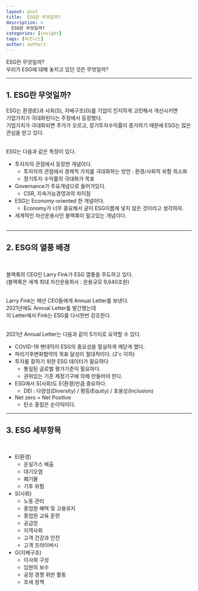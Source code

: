 ```yaml
---
layout: post
title:  ESG란 무엇일까?
description: >
  ESG란 무엇일까?
categories: [insight]
tags: [비즈니스]
author: author1
---
```


ESG란 무엇일까? <br>
우리가 ESG에 대해 놓치고 있던 것은 무엇일까?<br>


---

## 1. ESG란 무엇일까?

ESG는 환경(E)과 사회(S), 지배구조(G)를 기업이 진지하게 고민해서 개선시키면 <br>기업가치가 극대화된다는 주장에서 등장했다. <br>
기업가치가 극대화되면 주가가 오르고, 장기투자수익률이 증가하기 때문에 ESG는 많은 관심을 받고 있다. <br><br>

ESG는 다음과 같은 특징이 있다.<br>

- 투자자의 관점에서 등장한 개념이다.<br>
  - 투자자의 관점에서 경제적 가치를 극대화하는 방안 : 환경/사회적 위험 최소화 <br>
  - 장기투자 수익률의 극대화가 목표<br>
- Governance가 주요개념으로 들어가있다.<br>
  - CSR, 지속가능경영과의 차이점<br>
- ESG는 Economy-oriented 한 개념이다.<br>
  - Economy가 너무 중요해서 굳이 ESG이름에 넣지 않은 것이라고 생각하자.<br>
- 세계적인 자산운용사인 블랙록이 밀고있는 개념이다.<br><br>


---

## 2. ESG의 열풍 배경
<br>

블랙록의 CEO인 Larry Fink가 ESG 열풍을 주도하고 있다. <br>
(블랙록은 세계 최대 자산운용회사 : 운용규모 9,640조원) <Br><Br>

Larry Fink는 매년 CEO들에게 Annual Letter를 보낸다.<br>
2021년에도 Annual Letter를 발간했는데 <br>
이 Letter에서 Fink는 ESG를 다시한번 강조한다. <br><br>

2021년 Annual Letter는 다음과 같이 5가지로 요약할 수 있다.<br>
- COVID-19 팬데믹이 ESG의 중요성을 절실하게 깨닫게 했다.<br>
- 파리기후변화협약의 목표 달성이 절대적이다. (2'c 이하)<br>
- 투자를 잘하기 위한 ESG 데이터가 필요하다<br>
  - 통일된 글로벌 평가기준이 필요하다.<br>
  - 권위있는 기준 제정기구에 의해 만들어야 한다.<br>
- ESG에서 S(사회)도 E(환경)만큼 중요하다.<br>
  - DEI : 다양성(Diversity) / 평등(Equity) / 포용성(Inclusion)<br>
- Net zero = Net Positive <br>
  - 탄소 중립은 순이익이다.<br>


--- 

## 3. ESG 세부항목

<br>

- E(환경) <br>
  - 온실가스 배출<br>
  - 대기오염<br>
  - 폐기물<br>
  - 기후 위험<br>
- S(사회)<br>
  - 노동 관리<br>
  - 종업원 혜택 및 고용유지<br>
  - 종업원 교육 훈련<br>
  - 공급망<br>
  - 지역사회<br>
  - 고객 건강과 안전<br>
  - 고객 프라이버시<br>
- G(지배구조)<br>
  - 이사회 구성<br>
  - 임원의 보수<br>
  - 공정 경쟁 위반 활동<br>
  - 조세 정책<br>



